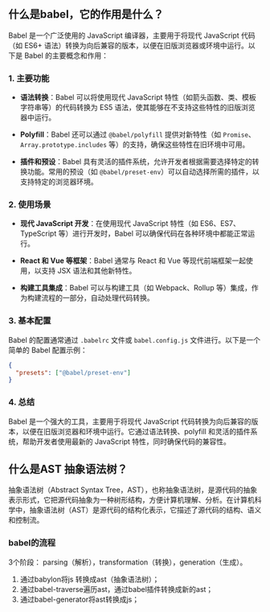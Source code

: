 ## 什么是babel，它的作用是什么？
Babel 是一个广泛使用的 JavaScript 编译器，主要用于将现代 JavaScript 代码（如 ES6+ 语法）转换为向后兼容的版本，以便在旧版浏览器或环境中运行。以下是 Babel 的主要概念和作用：

### 1. **主要功能**

- **语法转换**：Babel 可以将使用现代 JavaScript 特性（如箭头函数、类、模板字符串等）的代码转换为 ES5 语法，使其能够在不支持这些特性的旧版浏览器中运行。

- **Polyfill**：Babel 还可以通过 `@babel/polyfill` 提供对新特性（如 `Promise`、`Array.prototype.includes` 等）的支持，确保这些特性在旧环境中可用。

- **插件和预设**：Babel 具有灵活的插件系统，允许开发者根据需要选择特定的转换功能。常用的预设（如 `@babel/preset-env`）可以自动选择所需的插件，以支持特定的浏览器环境。

### 2. **使用场景**

- **现代 JavaScript 开发**：在使用现代 JavaScript 特性（如 ES6、ES7、TypeScript 等）进行开发时，Babel 可以确保代码在各种环境中都能正常运行。

- **React 和 Vue 等框架**：Babel 通常与 React 和 Vue 等现代前端框架一起使用，以支持 JSX 语法和其他新特性。

- **构建工具集成**：Babel 可以与构建工具（如 Webpack、Rollup 等）集成，作为构建流程的一部分，自动处理代码转换。

### 3. **基本配置**

Babel 的配置通常通过 `.babelrc` 文件或 `babel.config.js` 文件进行。以下是一个简单的 Babel 配置示例：

```json
{
  "presets": ["@babel/preset-env"]
}
```

### 4. **总结**

Babel 是一个强大的工具，主要用于将现代 JavaScript 代码转换为向后兼容的版本，以便在旧版浏览器和环境中运行。它通过语法转换、polyfill 和灵活的插件系统，帮助开发者使用最新的 JavaScript 特性，同时确保代码的兼容性。

## 什么是AST 抽象语法树？
抽象语法树（Abstract Syntax Tree，AST），也称抽象语法树，是源代码的抽象表示形式，它把源代码抽象为一种树形结构，方便计算机理解、分析。在计算机科学中，抽象语法树（AST）是源代码的结构化表示，它描述了源代码的结构、语义和控制流。
### babel的流程
3个阶段： parsing（解析），transformation（转换），generation（生成）。
1. 通过babylon将js 转换成ast（抽象语法树）；
2. 通过babel-traverse遍历ast，通过babel插件转换成新的ast；
3. 通过babel-generator将ast转换成js；